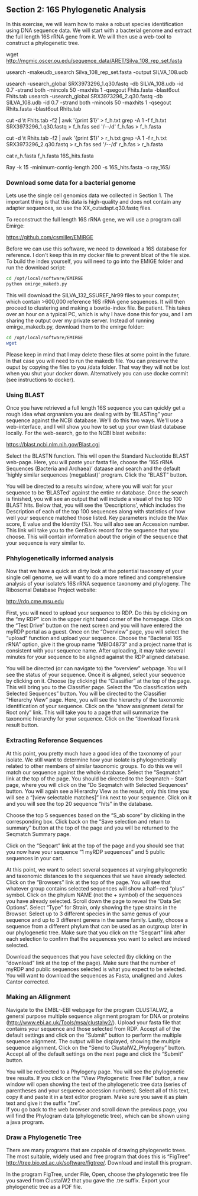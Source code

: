 ## Section 2: 16S Phylogenetic Analysis

In this exercise, we will learn how to make a robust species identification using DNA sequence data. We will start with a bacterial genome and extract the full length 16S rRNA gene from it. We will then use a web-tool to construct a phylogenetic tree.



wget http://mgmic.oscer.ou.edu/sequence_data/ARET/Silva_108_rep_set.fasta

usearch -makeudb_usearch Silva_108_rep_set.fasta -output SILVA_108.udb

usearch -usearch_global SRX3973296_1.q30.fastq -db SILVA_108.udb -id 0.7 -strand both -mincols 50 -maxhits 1 -qsegout Fhits.fasta -blast6out Fhits.tab
usearch -usearch_global SRX3973296_2.q30.fastq -db SILVA_108.udb -id 0.7 -strand both -mincols 50 -maxhits 1 -qsegout Rhits.fasta -blast6out Rhits.tab


cut -d \t Fhits.tab -f2 | awk '{print $1}' > f_h.txt
grep -A 1 -f f_h.txt SRX3973296_1.q30.fastq > f_h.fas
sed '/--/d' f_h.fas > f_h.fasta

cut -d \t Rhits.tab -f2 | awk '{print $1}' > r_h.txt
grep -A 1 -f r_h.txt SRX3973296_2.q30.fastq > r_h.fas
sed '/--/d' r_h.fas > r_h.fasta

cat r_h.fasta f_h.fasta 16S_hits.fasta



Ray -k 15 -minimum-contig-length 200 -s 16S_hits.fasta -o ray_16S/
 






















### Download some data for a bacterial genome

Lets use the single cell genomics data we collected in Section 1.  The important thing is that this data is high-quality and does not contain any adapter sequences, so use the XX_cutadapt.q30.fastq files.

To reconstruct the full length 16S rRNA gene, we will use a program call Emirge:

https://github.com/csmiller/EMIRGE

Before we can use this software, we need to download a 16S database for reference.  I don't keep this in my docker file to prevent bloat of the file size. To build the index yourself, you will need to go into the EMIGE folder and run the download script:

```sh
cd /opt/local/software/EMIRGE
python emirge_makedb.py
```

This will download the SILVA_132_SSUREF_Nr99 files to your computer, which contain >600,000 reference 16S rRNA gene sequences.  It will then proceed to clustering and making a bowtie-index file.  Be patient. This takes over an hour on a typical PC, which is why I have done this for you, and I am sharing the output over my private server. Instead of running emirge_makedb.py, download them to the emirge folder:

```sh
cd /opt/local/software/EMIRGE
wget
```

Please keep in mind that I may delete these files at some point in the future.  In that case you will need to run the makedb file.  You can preserve the ouput by copying the files to you /data folder.  That way they will not be lost when you shut your docker down.  Alternatively  you can use docke commit (see instructions to docker).










### Using BLAST

Once you have retrieved a full length 16S sequence you can quickly get a rough idea what orgnanism you are dealing with by ‘BLASTing” your sequence against the NCBI database.  We'll do this two ways.  We'll use a web-interface, and I will show you how to set up your own blast database locally.  For the web-search, go to the NCBI blast website:

https://blast.ncbi.nlm.nih.gov/Blast.cgi


Select the BLASTN function. This will open the Standard Nucleotide BLAST web-page.  Here, you will paste your fasta file, choose the ‘16S rRNA Sequences (Bacteria and Archaea)’ dataase and search and the default ‘highly similar sequences (megablast)’ program.  Click the “BLAST” button.  

You will be directed to a results window, where you will wait for your sequence to be ‘BLASTed’ against the entire nr database.  Once the search is finished, you will see an output that will include a visual of the top 100 BLAST hits.  Below that, you will see the ‘Descriptions’, which includes the Description of each of the top 100 sequences along with statistics of how well your sequence matched those listed.  Key parameters include the Max score, E value and the Identity (%).  You will also see an Accession number.  This link will take you to the GenBank record for the sequence that you choose.  This will contain information about the origin of the sequence that your sequence is very similar to. 






### Phhylogenetically informed analysis

Now that we have a quick an dirty look at the potential taxonomy of your single cell genome, we will want to do a more refined and comprehensive analysis of your isolate’s 16S rRNA sequence taxonomy and phylogeny.  The Ribosomal Database Project website:

http://rdp.cme.msu.edu


First, you will need to upload your sequence to RDP.  Do this by clicking on the “my RDP” icon in the upper right hand corner of the homepage.  Click on the “Test Drive” button on the next screen and you will have entered the myRDP portal as a guest.  Once on the “Overview” page, you will select the “upload” function and upload your sequence.  Choose the “Bacterial 16S rRNA” option, give it the group name 
“MBIO4873” and a project name that is consistent with your sequence name.  After uploading, it may take several minutes for your sequence to be aligned against the RDP aligned database. 

You will be directed (or can navigate to) the “overview” webpage.  You will see the status of your sequence.  Once it is aligned, select your sequence by clicking on it.  Choose (by clicking) the “Classifier” at the top of the page.  This will bring you to the Classifier page. Select the “Do classification with Selected Sequences” button. You will be directed to the Classifier “Hierarchy View” page.  Here, you will see the hierarchy of the taxonomic identification of your sequence.  Click on the “show assignment detail for Root only” link.  This will take you to a page that will summarize the taxonomic hierarchy for your sequence.  Click on the “download fixrank result button. 


### Extracting Reference Sequences

At this point, you pretty much have a good idea of the taxonomy of your isolate.  We still want to determine how your isolate is phylogenetically related to other members of similar taxonomic groups.  To do this we will match our sequence against the whole database.  Select the “Seqmatch” link at the top of the page.  You should be directed to the Seqmatch – Start page, where you will click on the “Do Seqmatch with Selected Sequences” button. You will again see a Hierarchy View as the result, only this time you will see a “[view selectable matches]” link next to your sequence.  Click on it and you will see the top 20 sequence “hits” in the database. 


Choose the top 5 sequences based on the “S_ab score” by clicking in the corresponding box. Click back on the “Save selection and return to summary” button at the top of the page and you will be returned to the Seqmatch Summary page. 

Click on the “Seqcart” link at the top of the page and you should see that you now have your sequence “1 myRDP sequences” and 5 public sequences in your cart. 

At this point, we want to select several sequences at varying phylogenetic and taxonomic distances to the sequences that we have already selected.  Click on the 
“Browsers” link at the top of the page.  You will see that whatever group contains selected sequences will show a half-­‐red “plus” symbol. Click on the phylum NAME (not the + symbol) of the sequences you have already selected.  Scroll down the page to reveal the “Data Set Options”.  Select “Type” for Strain, only showing the type strains in the Browser.  Select up to 3 different species in the same genus of your sequence and up to 3 different genera in the same family.  Lastly, choose a sequence from a different phylum that can be used as an outgroup later in our phylogenetic tree. Make sure that you click on the “Seqcart” link after each selection to confirm that the sequences you want to select are indeed selected. 

Download the sequences that you have selected (by clicking on the “download” link at the top of the page).  Make sure that the number of myRDP and public sequences selected is what you expect to be selected. You will want to download the sequences as Fasta, unaligned and Jukes Cantor corrected. 

### Making an Allignment


Navigate to the EMBL-­‐EBI webpage for the program CLUSTALW2, a general purpose multiple sequence alignment program for DNA or proteins 
(http://www.ebi.ac.uk/Tools/msa/clustalw2/). Upload your fasta file that contains your sequence and those selected from RDP. Accept all of the default settings and click on the “Submit” button to perform the multiple sequence alignment. The output will be displayed, showing the multiple sequence alignment. Click on the 
“Send to ClustalW2_Phylogeny” button. Accept all of the default settings on the next page and click the “Submit” button. 

You will be redirected to a Phylogeny page.  You will see the phylogenetic tree results. If you click on the “View Phylogenetic Tree File” button, a new window will open showing the text of the phylogenetic tree data (series of parentheses and your sequence accession numbers). Select all of this text, copy it and paste it in a text editor program.  Make sure you save it as plain text and give it the suffix “.tre”.  
If you go back to the web browser and scroll down the previous page, you will find the Phylogram data (phylogenetic tree), which can be shown using a java program.


### Draw a Phylogenetic Tree 
There are many programs that are capable of drawing phylogenetic trees.  The most suitable, widely used and free program that does this is “FigTree” 
http://tree.bio.ed.ac.uk/software/figtree/.  Download and install this program.  

In the program FigTree, under File, Open, choose the phylogenetic tree file you saved from ClustalW2 that you gave the .tre suffix. Export your phylogenetic tree as a PDF file.   

